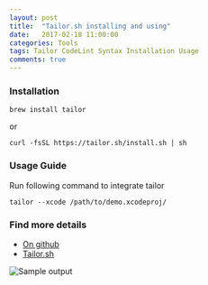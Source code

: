 ```yaml
---
layout: post
title:  "Tailor.sh installing and using"
date:   2017-02-18 11:00:00
categories: Tools
tags: Tailor CodeLint Syntax Installation Usage
comments: true
---
```


### Installation

```
brew install tailor
```

or

```
curl -fsSL https://tailor.sh/install.sh | sh
```

### Usage Guide

Run following command to integrate tailor

```
tailor --xcode /path/to/demo.xcodeproj/
```

### Find more details

* [On github](https://github.com/sleekbyte/tailor)
* [Tailor.sh](https://tailor.sh/)

![Sample output](https://tailor.sh/assets/images/colour-console.png)
